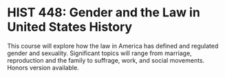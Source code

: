 # HIST 448: Gender and the Law in United States History

This course will explore how the law in America has defined and regulated gender and sexuality. Significant topics will range from marriage, reproduction and the family to suffrage, work, and social movements. Honors version available.